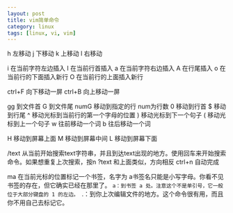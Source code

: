 ```yaml
---
layout: post
title: vim简单命令
category: linux
tags: [linux, vi, vim]
---
```



h 左移动
j 下移动
k 上移动
l 右移动

i 在当前字符左边插入
I 在当前行首插入
a 在当前字符右边插入
A 在行尾插入
o 在当前行的下面插入新行
O 在当前行的上面插入新行

ctrl+F 向下移动一屏
ctrl+B 向上移动一屏

gg 到文件首
G 到文件尾
numG 移动到指定的行 num为行数
0 移动到行首
$ 移动到行尾
^ 移动光标到当前行的第一个字母的位置
) 移动光标到下一个句子
( 移动光标到上一个句子
w 往前移动一个词
b 往后移动一个词

H 移动到屏幕上面
M 移动到屏幕中间
L 移动到屏幕下面


/text  从当前开始搜索text字符串，并且到达text出现的地方。使用回车来开始搜索命令。如果想重复上次搜索，按n
?text 和上面类似，方向相反
ctrl+n 自动完成

ma 在当前光标的位置标记一个书签，名字为 a书签名只能是小写字母。你看不见书签的存在，但它确实已经在那里了。
`a：到书签 a 处。注意这个不是单引号，它一般位于大部分键盘的 1 的左边。
`.：到你上次编辑文件的地方。这个命令很有用，而且你不用自己去标记它。


